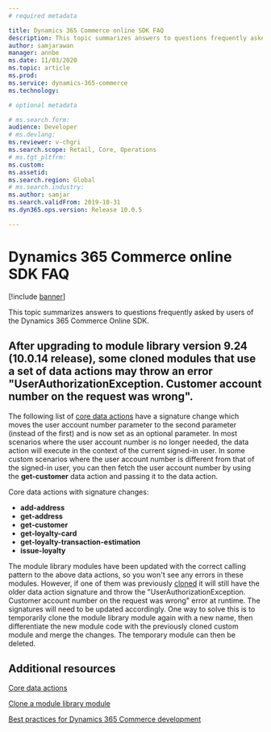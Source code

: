```yaml
---
# required metadata

title: Dynamics 365 Commerce online SDK FAQ
description: This topic summarizes answers to questions frequently asked by users of the Dynamics 365 Commerce online software develpoment kit (SDK).
author: samjarawan
manager: annbe
ms.date: 11/03/2020
ms.topic: article
ms.prod: 
ms.service: dynamics-365-commerce
ms.technology: 

# optional metadata

# ms.search.form: 
audience: Developer
# ms.devlang: 
ms.reviewer: v-chgri
ms.search.scope: Retail, Core, Operations
# ms.tgt_pltfrm: 
ms.custom: 
ms.assetid: 
ms.search.region: Global
# ms.search.industry: 
ms.author: samjar
ms.search.validFrom: 2019-10-31
ms.dyn365.ops.version: Release 10.0.5

---
```

# Dynamics 365 Commerce online SDK FAQ

[!include [banner](../includes/banner.md)]

This topic summarizes answers to questions frequently asked by users of the Dynamics 365 Commerce Online SDK.

## After upgrading to module library version 9.24 (10.0.14 release), some cloned modules that use a set of data actions may throw an error "UserAuthorizationException. Customer account number on the request was wrong". 

The following list of [core data actions](core-data-actions.md) have a signature change which moves the user account number parameter to the second parameter (instead of the first) and is now set as an optional parameter. In most scenarios where the user account number is no longer needed, the data action will execute in the context of the current signed-in user. In some custom scenarios where the user account number is different from that of the signed-in user, you can then fetch the user account number by using the **get-customer** data action and passing it to the data action.

Core data actions with signature changes:
 
- **add-address**
- **get-address**
- **get-customer**
- **get-loyalty-card**
- **get-loyalty-transaction-estimation**
- **issue-loyalty**

The module library modules have been updated with the correct calling pattern to the above data actions, so you won't see any errors in these modules. However, if one of them was previously [cloned](clone-starter-module) it will still have the older data action signature and throw the "UserAuthorizationException. Customer account number on the request was wrong" error at runtime. The signatures will need to be updated accordingly. One way to solve this is to temporarily clone the module library module again with a new name, then differentiate the new module code with the previously cloned custom module and merge the changes. The temporary module can then be deleted.

## Additional resources

[Core data actions](core-data-actions.md)

[Clone a module library module](clone-starter-module.md)

[Best practices for Dynamics 365 Commerce development](best-practices-dev.md)
